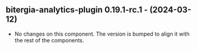   ## bitergia-analytics-plugin 0.19.1-rc.1 - (2024-03-12)
  
  * No changes on this component. The version is bumped to align it
    with the rest of the components.
